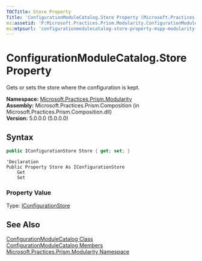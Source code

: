 ```yaml
---
TOCTitle: Store Property
Title: 'ConfigurationModuleCatalog.Store Property (Microsoft.Practices.Prism.Modularity)'
ms:assetid: 'P:Microsoft.Practices.Prism.Modularity.ConfigurationModuleCatalog.Store'
ms:mtpsurl: 'configurationmodulecatalog-store-property-mspp-modularity.md'
---
```



# ConfigurationModuleCatalog.Store Property

Gets or sets the store where the configuration is kept.

**Namespace:** [Microsoft.Practices.Prism.Modularity](/patterns-practices/reference/mspp-regions-namespace)  
**Assembly:** Microsoft.Practices.Prism.Composition (in Microsoft.Practices.Prism.Composition.dll)  
**Version:** 5.0.0.0 (5.0.0.0)

## Syntax

```C#
public IConfigurationStore Store { get; set; }
```
```VB
'Declaration
Public Property Store As IConfigurationStore
	Get
	Set
```

### Property Value

Type: [IConfigurationStore](/patterns-practices/reference/iconfigurationstore-interface-mspp-modularity)

## See Also

[ConfigurationModuleCatalog Class](/patterns-practices/reference/configurationmodulecatalog-class-mspp-modularity)  
[ConfigurationModuleCatalog Members](/patterns-practices/reference/configurationmodulecatalog-members-mspp-modularity)  
[Microsoft.Practices.Prism.Modularity Namespace](/patterns-practices/reference/mspp-regions-namespace)  